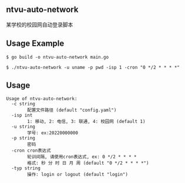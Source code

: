 ## ntvu-auto-network

某学校的校园网自动登录脚本

## Usage Example

```shell
$ go build -o ntvu-auto-network main.go

$ ./ntvu-auto-network -u uname -p pwd -isp 1 -cron "0 */2 * * * *" 
```

## Usage

```shell
Usage of ntvu-auto-network:
  -c string
        配置文件路径 (default "config.yaml")
  -isp int
        1: 移动, 2: 电信, 3: 联通, 4: 校园网 (default 1)
  -u string
        学号: ex:20220000000
  -p string
        密码
  -cron cron表达式
        轮训间隔, 请使用cron表达式, ex: 0 */2 * * * *
        格式: 秒 分 时 日 月 周 (default "0 */2 * * * *")
  -typ string
        操作: login or logout (default "login")
```